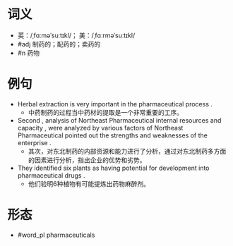 # 词义
- 英：/ˌfɑːməˈsuːtɪkl/； 美：/ˌfɑːrməˈsuːtɪkl/
- #adj 制药的；配药的；卖药的
- #n 药物
# 例句
- Herbal extraction is very important in the pharmaceutical process .
	- 中药制药的过程当中药材的提取是一个非常重要的工序。
- Second , analysis of Northeast Pharmaceutical internal resources and capacity , were analyzed by various factors of Northeast Pharmaceutical pointed out the strengths and weaknesses of the enterprise .
	- 其次，对东北制药的内部资源和能力进行了分析，通过对东北制药多方面的因素进行分析，指出企业的优势和劣势。
- They identified six plants as having potential for development into pharmaceutical drugs .
	- 他们验明6种植物有可能提炼出药物麻醉剂。
# 形态
- #word_pl pharmaceuticals
